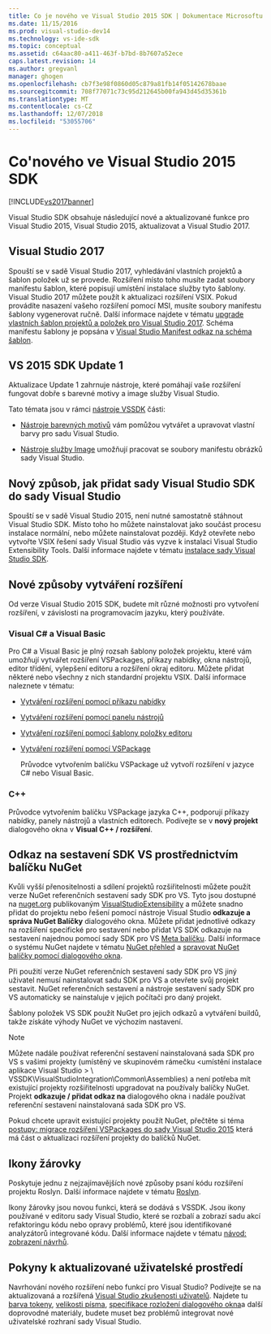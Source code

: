 ```yaml
---
title: Co je nového ve Visual Studio 2015 SDK | Dokumentace Microsoftu
ms.date: 11/15/2016
ms.prod: visual-studio-dev14
ms.technology: vs-ide-sdk
ms.topic: conceptual
ms.assetid: c64aac80-a411-463f-b7bd-8b7607a52ece
caps.latest.revision: 14
ms.author: gregvanl
manager: ghogen
ms.openlocfilehash: cb7f3e98f0860d05c879a81fb14f05142678baae
ms.sourcegitcommit: 708f77071c73c95d212645b00fa943d45d35361b
ms.translationtype: MT
ms.contentlocale: cs-CZ
ms.lasthandoff: 12/07/2018
ms.locfileid: "53055706"
---
```

# <a name="what39s-new-in-the-visual-studio-2015-sdk"></a>Co&#39;nového ve Visual Studio 2015 SDK
[!INCLUDE[vs2017banner](../includes/vs2017banner.md)]

Visual Studio SDK obsahuje následující nové a aktualizované funkce pro Visual Studio 2015, Visual Studio 2015, aktualizovat a Visual Studio 2017.

## <a name="visual-studio-2017"></a>Visual Studio 2017

Spouští se v sadě Visual Studio 2017, vyhledávání vlastních projektů a šablon položek už se provede. Rozšíření místo toho musíte zadat soubory manifestu šablon, které popisují umístění instalace služby tyto šablony. Visual Studio 2017 můžete použít k aktualizaci rozšíření VSIX. Pokud provádíte nasazení vašeho rozšíření pomocí MSI, musíte soubory manifestu šablony vygenerovat ručně. Další informace najdete v tématu [upgrade vlastních šablon projektů a položek pro Visual Studio 2017](/visualstudio/extensibility/upgrading-custom-project-and-item-templates-for-visual-studio-2017?view=vs-2015). Schéma manifestu šablony je popsána v [Visual Studio Manifest odkaz na schéma šablon](/visualstudio/extensibility/visual-studio-template-manifest-schema-reference).

## <a name="vs-2015-sdk-update-1"></a>VS 2015 SDK Update 1
 Aktualizace Update 1 zahrnuje nástroje, které pomáhají vaše rozšíření fungovat dobře s barevné motivy a image služby Visual Studio.

 Tato témata jsou v rámci [nástroje VSSDK](../extensibility/internals/vssdk-utilities.md) části:

-   [Nástroje barevných motivů](../extensibility/internals/color-theming-tools.md) vám pomůžou vytvářet a upravovat vlastní barvy pro sadu Visual Studio.

-   [Nástroje služby Image](../extensibility/internals/image-service-tools.md) umožňují pracovat se soubory manifestu obrázků sady Visual Studio.

## <a name="new-way-to-add-the-visual-studio-sdk-to-visual-studio"></a>Nový způsob, jak přidat sady Visual Studio SDK do sady Visual Studio
 Spouští se v sadě Visual Studio 2015, není nutné samostatně stáhnout Visual Studio SDK. Místo toho ho můžete nainstalovat jako součást procesu instalace normální, nebo můžete nainstalovat později. Když otevřete nebo vytvořte VSIX řešení sady Visual Studio vás vyzve k instalaci Visual Studio Extensibility Tools. Další informace najdete v tématu [instalace sady Visual Studio SDK](../extensibility/installing-the-visual-studio-sdk.md).

## <a name="new-ways-of-creating-extensions"></a>Nové způsoby vytváření rozšíření
 Od verze Visual Studio 2015 SDK, budete mít různé možnosti pro vytvoření rozšíření, v závislosti na programovacím jazyku, který používáte.

### <a name="visual-c-and-visual-basic"></a>Visual C# a Visual Basic
 Pro C# a Visual Basic je plný rozsah šablony položek projektu, které vám umožňují vytvářet rozšíření VSPackages, příkazy nabídky, okna nástrojů, editor třídění, vylepšení editoru a rozšíření okraj editoru. Můžete přidat některé nebo všechny z nich standardní projektu VSIX. Další informace naleznete v tématu:

-   [Vytváření rozšíření pomocí příkazu nabídky](../extensibility/creating-an-extension-with-a-menu-command.md)

-   [Vytváření rozšíření pomocí panelu nástrojů](../extensibility/creating-an-extension-with-a-tool-window.md)

-   [Vytváření rozšíření pomocí šablony položky editoru](../extensibility/creating-an-extension-with-an-editor-item-template.md)

-   [Vytváření rozšíření pomocí VSPackage](../extensibility/creating-an-extension-with-a-vspackage.md)

     Průvodce vytvořením balíčku VSPackage už vytvoří rozšíření v jazyce C# nebo Visual Basic.

### <a name="c"></a>C++
 Průvodce vytvořením balíčku VSPackage jazyka C++, podporují příkazy nabídky, panely nástrojů a vlastních editorech. Podívejte se v **nový projekt** dialogového okna v **Visual C++ / rozšíření**.

## <a name="vs-sdk-reference-assemblies-via-nuget"></a>Odkaz na sestavení SDK VS prostřednictvím balíčku NuGet
 Kvůli vyšší přenositelnosti a sdílení projektů rozšiřitelnosti můžete použít verze NuGet referenčních sestavení sady SDK pro VS.  Tyto jsou dostupné na [nuget.org](http://www.nuget.org) publikovaným [VisualStudioExtensibility](http://www.nuget.org/profiles/VisualStudioExtensibility) a můžete snadno přidat do projektu nebo řešení pomocí nástroje Visual Studio **odkazuje a správa NuGet Balíčky** dialogového okna. Můžete přidat jednotlivé odkazy na rozšíření specifické pro sestavení nebo přidat VS SDK odkazuje na sestavení najednou pomocí sady SDK pro VS [Meta balíčku](http://www.nuget.org/packages/VSSDK_Reference_Assemblies). Další informace o systému NuGet najdete v tématu [NuGet přehled](http://docs.nuget.org/) a [spravovat NuGet balíčky pomocí dialogového okna](http://docs.nuget.org/Consume/Package-Manager-Dialog).

 Při použití verze NuGet referenčních sestavení sady SDK pro VS jiný uživatel nemusí nainstalovat sadu SDK pro VS a otevřete svůj projekt sestavit.  NuGet referenčních sestavení a nástroje sestavení sady SDK pro VS automaticky se nainstaluje v jejich počítači pro daný projekt.

 Šablony položek VS SDK použít NuGet pro jejich odkazů a vytváření buildů, takže získáte výhody NuGet ve výchozím nastavení.

> [!NOTE]
>  Můžete nadále používat referenční sestavení nainstalovaná sada SDK pro VS s vašimi projekty (umístěný ve skupinovém rámečku \<umístění instalace aplikace Visual Studio > \ VSSDK\VisualStudioIntegration\Common\Assemblies) a není potřeba mít existující projekty rozšiřitelnosti upgradovat na používaly balíčky NuGet.  Projekt **odkazuje / přidat odkaz na** dialogového okna i nadále používat referenční sestavení nainstalovaná sada SDK pro VS.
>
>  Pokud chcete upravit existující projekty použít NuGet, přečtěte si téma [postupy: migrace rozšíření VSPackages do sady Visual Studio 2015](../extensibility/how-to-migrate-extensibility-projects-to-visual-studio-2015.md) která má část o aktualizaci rozšíření projekty do balíčků NuGet.

## <a name="light-bulbs"></a>Ikony žárovky
 Poskytuje jednu z nejzajímavějších nové způsoby psaní kódu rozšíření projektu Roslyn. Další informace najdete v tématu [Roslyn](https://github.com/dotnet/Roslyn).

 Ikony žárovky jsou novou funkci, která se dodává s VSSDK. Jsou ikony používané v editoru sady Visual Studio, které se rozbalí a zobrazí sadu akcí refaktoringu kódu nebo opravy problémů, které jsou identifikované analyzátorů integrované kódu. Další informace najdete v tématu [návod: zobrazení návrhů](../extensibility/walkthrough-displaying-light-bulb-suggestions.md).

## <a name="updated-user-experience-guidelines"></a>Pokyny k aktualizované uživatelské prostředí
 Navrhování nového rozšíření nebo funkcí pro Visual Studio? Podívejte se na aktualizovaná a rozšířená [Visual Studio zkušenosti uživatelů](../extensibility/ux-guidelines/visual-studio-user-experience-guidelines.md).  Najdete tu [barva tokeny](../extensibility/ux-guidelines/shared-colors-for-visual-studio.md), [velikosti písma](../extensibility/ux-guidelines/fonts-and-formatting-for-visual-studio.md), [specifikace rozložení dialogového okna](../extensibility/ux-guidelines/layout-for-visual-studio.md)a další doprovodné materiály, budete muset bez problémů integrovat nové uživatelské rozhraní sady Visual Studio.
